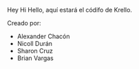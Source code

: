 Hey Hi Hello, aquí estará el códifo de Krello.

Creado por:
- Alexander Chacón
- Nicoll Durán
- Sharon Cruz
- Brian Vargas